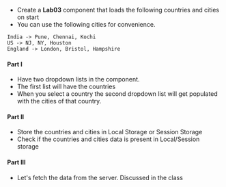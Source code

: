 * Create a __Lab03__ component that loads the following countries and cities on start
* You can use the following cities for convenience.

```
India -> Pune, Chennai, Kochi
US -> NJ, NY, Houston
England -> London, Bristol, Hampshire
```

#### Part I

* Have two dropdown lists in the component. 
* The first list will have the countries
* When you select a country the second dropdown list will get populated with the cities of that country.

#### Part II

* Store the countries and cities in Local Storage or Session Storage
* Check if the countries and cities data is present in Local/Session storage


#### Part III

* Let's fetch the data from the server. Discussed in the class
